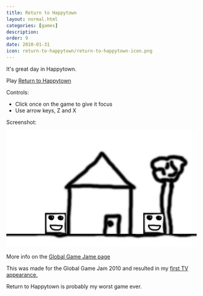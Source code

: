 ```yaml
---
title: Return to Happytown
layout: normal.html
categories: [games]
description: 
order: 9
date: 2010-01-31
icon: return-to-happytown/return-to-happytown-icon.png
---
```


It's great day in Happytown.

Play [Return to Happytown](play/)

Controls:

* Click once on the game to give it focus
* Use arrow keys, Z and X

Screenshot:

![screenshot](return-to-happytown-screenshot.jpg)

More info on the [Global Game Jame page](http://archive.globalgamejam.org/2010/return-happytown)

This was made for the Global Game Jam 2010 and resulted in my [first TV appearance.](https://www.youtube.com/watch?v=2sZX9n0YC7w)

Return to Happytown is probably my worst game ever.


